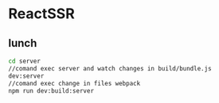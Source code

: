 # ReactSSR

## lunch
```sh
cd server
//comand exec server and watch changes in build/bundle.js
dev:server
//comand exec change in files webpack
npm run dev:build:server
```
